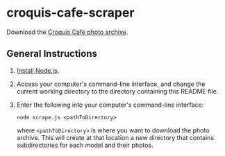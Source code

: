 # croquis-cafe-scraper

Download the [Croquis Cafe photo archive](http://www.onairvideo.com/croquis-cafe-photo-archive.html).

## General Instructions

1. [Install Node.js](https://nodejs.org/).
2. Access your computer's command-line interface, and change the current working directory to the directory containing this README file.
3. Enter the following into your computer's command-line interface:

   ```
   node scrape.js <pathToDirectory>
   ```

   where `<pathToDirectory>` is where you want to download the photo archive. This will create at that location a new directory that contains subdirectories for each model and their photos.
